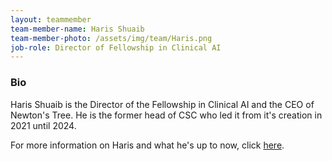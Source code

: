 ```yaml
---
layout: teammember
team-member-name: Haris Shuaib
team-member-photo: /assets/img/team/Haris.png
job-role: Director of Fellowship in Clinical AI
---
```


### Bio
Haris Shuaib is the Director of the Fellowship in Clinical AI and the CEO of Newton's Tree. He is the former head of CSC who led it from it's creation in 2021 until 2024.

For more information on Haris and what he's up to now, click <a href="https://www.linkedin.com/in/haris-shuaib/">here</a>. 